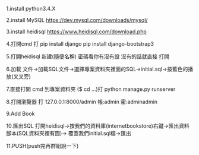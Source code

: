 1.install python3.4.X

2.install MySQL
 https://dev.mysql.com/downloads/mysql/

3.install heidisql
 https://www.heidisql.com/download.php

4.打開cmd 打
pip install django
pip install django-bootstrap3

 5.打開heidisql
 新建(隨便名稱) 密碼看你有沒有設 沒有的話就直接 打開

6.加載
文件->加載SQL文件->選擇專案資料夾裡面的SQL->initial.sql->按藍色的播放(叉叉旁)

7.直接打開 cmd 到專案資料夾 ($ cd ...)打
python manage.py runserver

8.打開瀏覽器 打 127.0.0.1:8000/admin
帳:admin
密:adminadmin

9.Add Book

10.匯出SQL
打開heidisql->按我們的資料庫(internetbookstore)右鍵->匯出資料腳本(SQL資料夾裡有圖)->
覆蓋我們initial.sql檔->匯出

11.PUSH(push完再群組說一下)
